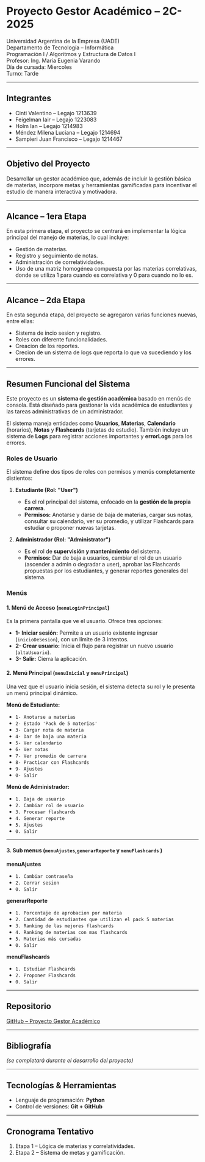 # Proyecto Gestor Académico – 2C-2025

Universidad Argentina de la Empresa (UADE)  
Departamento de Tecnología – Informática  
Programación I / Algoritmos y Estructura de Datos I  
Profesor: Ing. María Eugenia Varando  
Día de cursada: Miercoles  
Turno: Tarde

---

## Integrantes
* Cinti Valentino – Legajo 1213639
* Feigelman Iair – Legajo 1223083
* Holm Ian – Legajo 1214983
* Méndez Milena Luciana – Legajo 1214694
* Sampieri Juan Francisco – Legajo 1214467

---

## Objetivo del Proyecto
Desarrollar un gestor académico que, además de incluir la gestión básica de materias, incorpore metas y herramientas gamificadas para incentivar el estudio de manera interactiva y motivadora.

---

## Alcance – 1era Etapa
En esta primera etapa, el proyecto se centrará en implementar la lógica principal del manejo de materias, lo cual incluye:
* Gestión de materias.
* Registro y seguimiento de notas.
* Administración de correlatividades.
* Uso de una matriz homogénea compuesta por las materias correlativas, donde se utiliza 1 para cuando es correlativa y 0 para cuando no lo es.

---

## Alcance – 2da Etapa
En esta segunda etapa, del proyecto se agregaron varias funciones nuevas, entre ellas:
* Sistema de incio sesion y registro.
* Roles con diferente funcionalidades.
* Creacion de los reportes.
* Crecion de un sistema de logs que reporta lo que va sucediendo y los errores.

---

## Resumen Funcional del Sistema

Este proyecto es un **sistema de gestión académica** basado en menús de consola. Está diseñado para gestionar la vida académica de estudiantes y las tareas administrativas de un administrador.

El sistema maneja entidades como **Usuarios**, **Materias**, **Calendario** (horarios), **Notas** y **Flashcards** (tarjetas de estudio). También incluye un sistema de **Logs** para registrar acciones importantes y **errorLogs** para los errores.

### Roles de Usuario

El sistema define dos tipos de roles con permisos y menús completamente distientos:

1.  **Estudiante (Rol: "User")**
    * Es el rol principal del sistema, enfocado en la **gestión de la propia carrera**.
    * **Permisos:** Anotarse y darse de baja de materias, cargar sus notas, consultar su calendario, ver su promedio, y utilizar Flashcards para estudiar o proponer nuevas tarjetas.

2.  **Administrador (Rol: "Administrator")**
    * Es el rol de **supervisión y mantenimiento** del sistema.
    * **Permisos:** Dar de baja a usuarios, cambiar el rol de un usuario (ascender a admin o degradar a user), aprobar las Flashcards propuestas por los estudiantes, y generar reportes generales del sistema.

### Menús

#### 1. Menú de Acceso (`menuLoginPrincipal`)

Es la primera pantalla que ve el usuario. Ofrece tres opciones:
* **1- Iniciar sesión:** Permite a un usuario existente ingresar (`inicioDeSesion`), con un límite de 3 intentos.
* **2- Crear usuario:** Inicia el flujo para registrar un nuevo usuario (`altaUsuario`).
* **3- Salir:** Cierra la aplicación.

#### 2. Menú Principal  (`menuInicial` y `menuPrincipal`)

Una vez que el usuario inicia sesión, el sistema detecta su rol y le presenta un menú principal dinámico.

**Menú de Estudiante:**
* `1- Anotarse a materias`
* `2- Estado 'Pack de 5 materias'`
* `3- Cargar nota de materia`
* `4- Dar de baja una materia`
* `5- Ver calendario`
* `6- Ver notas`
* `7- Ver promedio de carrera`
* `8- Practicar con Flashcards`
* `9- Ajustes` 
* `0- Salir`

**Menú de Administrador:**
* `1. Baja de usuario`
* `2. Cambiar rol de usuario`
* `3. Procesar flashcards` 
* `4. Generar reporte` 
* `5. Ajustes` 
* `0. Salir`

---
#### 3. Sub menus (`menuAjustes`,`generarReporte` y `menuFlashcards` )

**menuAjustes**
* `1. Cambiar contraseña`
* `2. Cerrar sesion`
* `0. Salir`

**generarReporte**
* `1. Porcentaje de aprobacion por materia`
* `2. Cantidad de estudiantes que utilizan el pack 5 materias`
* `3. Ranking de las mejores flashcards`
* `4. Ranking de materias con mas flashcards`
* `5. Materias más cursadas`
* `0. Salir`

**menuFlashcards**
* `1. Estudiar Flashcards`
* `2. Proponer Flashcards`
* `0. Salir`
---

## Repositorio
[GitHub – Proyecto Gestor Académico](https://github.com/IairFei/Proyecto-P1)

---

## Bibliografía
*(se completará durante el desarrollo del proyecto)*

---

## Tecnologías & Herramientas
* Lenguaje de programación: **Python**
* Control de versiones: **Git + GitHub**


---

## Cronograma Tentativo
1.  Etapa 1 – Lógica de materias y correlatividades.
2.  Etapa 2 – Sistema de metas y gamificación.